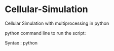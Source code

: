 # Cellular-Simulation
Cellular Simulation with multiprocessing in python

python command line to run the script:

Syntax : python <script> -i <input_filename.txt> -o <output_filename.txt> -t <no_of_processes>

Eg: python CellularSimulation.py -i time_step_0 -o output.txt -t 20
